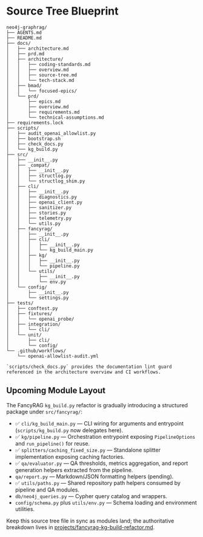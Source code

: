 # Source Tree Blueprint

```text
neo4j-graphrag/
├── AGENTS.md
├── README.md
├── docs/
│   ├── architecture.md
│   ├── prd.md
│   ├── architecture/
│   │   ├── coding-standards.md
│   │   ├── overview.md
│   │   ├── source-tree.md
│   │   └── tech-stack.md
│   ├── bmad/
│   │   └── focused-epics/
│   └── prd/
│       ├── epics.md
│       ├── overview.md
│       ├── requirements.md
│       └── technical-assumptions.md
├── requirements.lock
├── scripts/
│   ├── audit_openai_allowlist.py
│   ├── bootstrap.sh
│   ├── check_docs.py
│   └── kg_build.py
├── src/
│   ├── __init__.py
│   ├── _compat/
│   │   ├── __init__.py
│   │   ├── structlog.py
│   │   └── structlog_shim.py
│   ├── cli/
│   │   ├── __init__.py
│   │   ├── diagnostics.py
│   │   ├── openai_client.py
│   │   ├── sanitizer.py
│   │   ├── stories.py
│   │   ├── telemetry.py
│   │   └── utils.py
│   ├── fancyrag/
│   │   ├── __init__.py
│   │   ├── cli/
│   │   │   ├── __init__.py
│   │   │   └── kg_build_main.py
│   │   ├── kg/
│   │   │   ├── __init__.py
│   │   │   └── pipeline.py
│   │   └── utils/
│   │       ├── __init__.py
│   │       └── env.py
│   └── config/
│       ├── __init__.py
│       └── settings.py
├── tests/
│   ├── conftest.py
│   ├── fixtures/
│   │   └── openai_probe/
│   ├── integration/
│   │   └── cli/
│   └── unit/
│       ├── cli/
│       └── config/
└── .github/workflows/
    └── openai-allowlist-audit.yml

`scripts/check_docs.py` provides the documentation lint guard referenced in the architecture overview and CI workflows.
```
## Upcoming Module Layout
The FancyRAG `kg_build.py` refactor is gradually introducing a structured package under `src/fancyrag/`:
- ✅ `cli/kg_build_main.py` — CLI wiring for arguments and entrypoint (`scripts/kg_build.py` now delegates here).
- ✅ `kg/pipeline.py` — Orchestration entrypoint exposing `PipelineOptions` and `run_pipeline()` for reuse.
- ✅ `splitters/caching_fixed_size.py` — Standalone splitter implementation exposing caching factories.
- ✅ `qa/evaluator.py` — QA thresholds, metrics aggregation, and report generation helpers extracted from the pipeline.
- `qa/report.py` — Markdown/JSON formatting helpers (pending).
- ✅ `utils/paths.py` — Shared repository path helpers consumed by pipeline and QA modules.
- `db/neo4j_queries.py` — Cypher query catalog and wrappers.
- `config/schema.py` plus `utils/env.py` — Schema loading and environment utilities.

Keep this source tree file in sync as modules land; the authoritative breakdown lives in [projects/fancyrag-kg-build-refactor.md](projects/fancyrag-kg-build-refactor.md).
